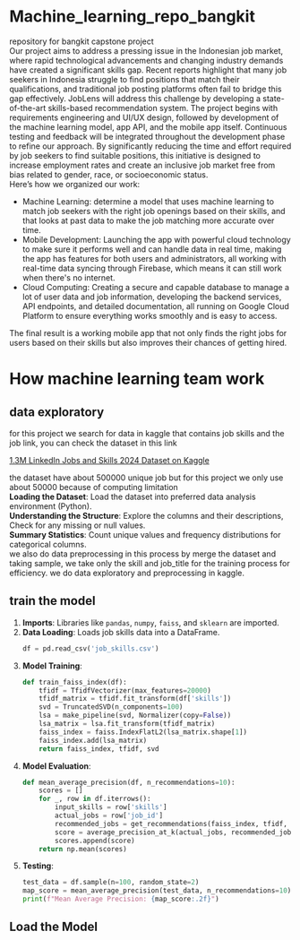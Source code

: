 # Machine_learning_repo_bangkit
repository for bangkit capstone project  
Our project aims to address a pressing issue in the Indonesian job market, where rapid technological advancements and changing industry demands have created a significant skills gap. Recent reports highlight that many job seekers in Indonesia struggle to find positions that match their qualifications, and traditional job posting platforms often fail to bridge this gap effectively. JobLens will address this challenge by developing a state-of-the-art skills-based recommendation system. The project begins with requirements engineering and UI/UX design, followed by development of the machine learning model, app API, and the mobile app itself. Continuous testing and feedback will be integrated throughout the development phase to refine our approach. By significantly reducing the time and effort required by job seekers to find suitable positions, this initiative is designed to increase employment rates and create an inclusive job market free from bias related to gender, race, or socioeconomic status.   
Here’s how we organized our work:

* Machine Learning: determine a model that uses machine learning to match job seekers with the right job openings based on their skills, and that looks at past data to make the job matching more accurate over time. 
* Mobile Development: Launching the app with powerful cloud technology to make sure it performs well and can handle data in real time, making the app has features for both users and administrators, all working with real-time data syncing through Firebase, which means it can still work when there's no internet.
* Cloud Computing: Creating a secure and capable database to manage a lot of user data and job information, developing the backend services, API endpoints, and detailed documentation, all running on Google Cloud Platform to ensure everything works smoothly and is easy to access.

The final result is a working mobile app that not only finds the right jobs for users based on their skills but also improves their chances of getting hired. 

# How machine learning team work
## data exploratory
   for this project we search for data in kaggle that contains job skills and the job link, you can check the dataset in this link  
     
   [1.3M LinkedIn Jobs and Skills 2024 Dataset on Kaggle](https://www.kaggle.com/datasets/asaniczka/1-3m-linkedin-jobs-and-skills-2024) 
     
   the dataset have about 500000 unique job but for this project we only use about 50000 because of computing limitation  
   **Loading the Dataset**: Load the dataset into preferred data analysis environment (Python).  
   **Understanding the Structure**: Explore the columns and their descriptions, Check for any missing or null values.  
   **Summary Statistics**: Count unique values and frequency distributions for categorical columns.  
   we also do data preprocessing in this process by merge the dataset and taking sample, we take only the skill and job_title for the training process for efficiency. we do data exploratory and preprocessing in kaggle.  
## train the model  
1. **Imports**: Libraries like `pandas`, `numpy`, `faiss`, and `sklearn` are imported.
2. **Data Loading**: Loads job skills data into a DataFrame.
    ```python
    df = pd.read_csv('job_skills.csv')
    ```
3. **Model Training**:
    ```python
    def train_faiss_index(df):
        tfidf = TfidfVectorizer(max_features=20000)
        tfidf_matrix = tfidf.fit_transform(df['skills'])
        svd = TruncatedSVD(n_components=100)
        lsa = make_pipeline(svd, Normalizer(copy=False))
        lsa_matrix = lsa.fit_transform(tfidf_matrix)
        faiss_index = faiss.IndexFlatL2(lsa_matrix.shape[1])
        faiss_index.add(lsa_matrix)
        return faiss_index, tfidf, svd
    ```
4. **Model Evaluation**:
    ```python
    def mean_average_precision(df, n_recommendations=10):
        scores = []
        for _, row in df.iterrows():
            input_skills = row['skills']
            actual_jobs = row['job_id']
            recommended_jobs = get_recommendations(faiss_index, tfidf, svd, input_skills, n_recommendations)
            score = average_precision_at_k(actual_jobs, recommended_jobs, n_recommendations)
            scores.append(score)
        return np.mean(scores)
    ```
5. **Testing**:
    ```python
    test_data = df.sample(n=100, random_state=2)
    map_score = mean_average_precision(test_data, n_recommendations=10)
    print(f"Mean Average Precision: {map_score:.2f}")
    ```
## Load the Model
   

   

